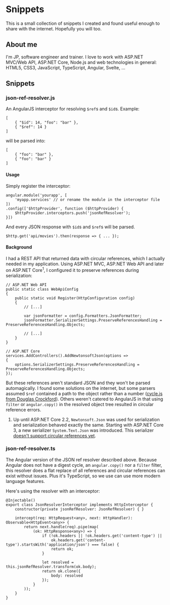 # Snippets
This is a small collection of snippets I created and found useful enough to share with the internet. Hopefully you will too.

## About me
I'm JP, software engineer and trainer. I love to work with ASP.NET MVC/Web API, ASP.NET Core, Node.js and web technologies in general: HTML5, CSS3, JavaScript, TypeScript, Angular, Svelte, ...


## Snippets

### json-ref-resolver.js

An AngularJS interceptor for resolving `$ref`s and `$id`s. Example:

```
[
	{ "$id": 14, "foo": "bar" },
	{ "$ref": 14 }
]
```
will be parsed into:
```
[
	{ "foo": "bar" },
	{ "foo": "bar" }
]
```

#### Usage
Simply register the interceptor:

```
angular.module('yourapp', [
	'myapp.services' // or rename the module in the interceptor file
])
.config(['$httpProvider', function ($httpProvider) {
	$httpProvider.interceptors.push('jsonRefResolver');
}])
```
And every JSON response with `$id`s and `$ref`s will be parsed.
```
$http.get('api/movies').then(response => { ... });
```

#### Background 
I had a REST API that returned data with circular references, which I actually needed in my application. Using ASP.NET MVC, ASP.NET Web API and later on ASP.NET Core<sup>1</sup>, I configured it to preserve references during serialization:
```
// ASP.NET Web API
public static class WebApiConfig
{
	public static void Register(HttpConfiguration config)
	{
		// [...]
		
		var jsonFormatter = config.Formatters.JsonFormatter;
		jsonFormatter.SerializerSettings.PreserveReferencesHandling = PreserveReferencesHandling.Objects;
		
		// [...]
	}
}
```
```
// ASP.NET Core
services.AddControllers().AddNewtonsoftJson(options =>
{
	options.SerializerSettings.PreserveReferencesHandling = PreserveReferencesHandling.Objects;
});
```
But these references aren't standard JSON and they won't be parsed automagically. I found some solutions on the internet, but some parsers assumed `$ref` contained a path to the object rather than a number ([cycle.js from Douglas Crockford](https://github.com/douglascrockford/JSON-js/blob/master/cycle.js)). Others weren't catered to AngularJS in that using `filter` or `angular.copy()` in the resolved object tree resulted in circular reference errors.

1. Up until ASP.NET Core 2.2, `Newtonsoft.Json` was used for serialization and serialization behaved exactly the same. Starting with ASP.NET Core 3, a new serializer `System.Text.Json` was introduced. This serializer [doesn't support circular references yet](https://github.com/dotnet/corefx/issues/38579).

### json-ref-resolver.ts

The Angular version of the JSON ref resolver described above. Because Angular does not have a digest cycle, an `angular.copy()` nor a `filter` filter, this resolver does a flat replace of all references and circular references can exist without issues. Plus it's TypeScript, so we use can use more modern language features.

Here's using the resolver with an interceptor:

```
@Injectable()
export class JsonResolverInterceptor implements HttpInterceptor {
	constructor(private jsonRefResolver: JsonRefResolver) { }

	intercept(req: HttpRequest<any>, next: HttpHandler): Observable<HttpEvent<any>> {
		return next.handle(req).pipe(map(
			(ok: HttpResponse<any>) => {
				if (!ok.headers || !ok.headers.get('content-type') || 
				    ok.headers.get('content-type').startsWith('application/json') === false) {
					return ok;
				}

				let resolved = this.jsonRefResolver.transform(ok.body);
				return ok.clone({
					body: resolved
				});
			}
		));
	}
}
```
